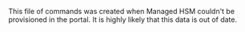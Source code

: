 This file of commands was created when Managed HSM couldn't be provisioned in the portal.  It is highly likely that this data is out of date.